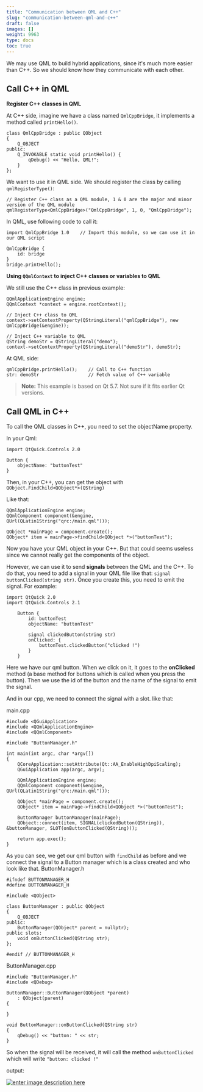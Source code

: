 ```yaml
---
title: "Communication between QML and C++"
slug: "communication-between-qml-and-c++"
draft: false
images: []
weight: 9963
type: docs
toc: true
---
```


We may use QML to build hybrid applications, since it's much more easier than C++. So we should know how they communicate with each other.

## Call C++ in QML
**Register C++ classes in QML**

At C++ side, imagine we have a class named `QmlCppBridge`, it implements a method called `printHello()`.

    class QmlCppBridge : public QObject
    {
        Q_OBJECT
    public:
        Q_INVOKABLE static void printHello() {
            qDebug() << "Hello, QML!";
        }
    };

We want to use it in QML side. We should register the class by calling `qmlRegisterType()`:

    // Register C++ class as a QML module, 1 & 0 are the major and minor version of the QML module
    qmlRegisterType<QmlCppBridge>("QmlCppBridge", 1, 0, "QmlCppBridge");

In QML, use following code to call it:

    import QmlCppBridge 1.0    // Import this module, so we can use it in our QML script

    QmlCppBridge {
        id: bridge
    }
    bridge.printHello();

**Using `QQmlContext` to inject C++ classes or variables to QML**

We still use the C++ class in previous example:

    QQmlApplicationEngine engine;
    QQmlContext *context = engine.rootContext();

    // Inject C++ class to QML
    context->setContextProperty(QStringLiteral("qmlCppBridge"), new QmlCppBridge(&engine));

    // Inject C++ variable to QML
    QString demoStr = QStringLiteral("demo");
    context->setContextProperty(QStringLiteral("demoStr"), demoStr);

At QML side:

    qmlCppBridge.printHello();    // Call to C++ function
    str: demoStr                  // Fetch value of C++ variable

> **Note:** This example is based on Qt 5.7. Not sure if it fits earlier Qt versions.

## Call QML in C++
To call the QML classes in C++, you need to set the objectName property.

In your Qml:

    import QtQuick.Controls 2.0
    
    Button {
        objectName: "buttonTest"
    }

Then, in your C++, you can get the object with `QObject.FindChild<QObject*>(QString)`

Like that:

    QQmlApplicationEngine engine;
    QQmlComponent component(&engine, QUrl(QLatin1String("qrc:/main.qml")));

    QObject *mainPage = component.create();
    QObject* item = mainPage->findChild<QObject *>("buttonTest");

Now you have your QML object in your C++. But that could seems useless since we cannot really get the components of the object.

However, we can use it to send **signals** between the QML and the C++. To do that, you need to add a signal in your QML file like that: `signal buttonClicked(string str)`.
Once you create this, you need to emit the signal. For example:

    import QtQuick 2.0
    import QtQuick.Controls 2.1
    
        Button {
            id: buttonTest
            objectName: "buttonTest"
    
            signal clickedButton(string str)
            onClicked: {
                buttonTest.clickedButton("clicked !")
            }
        }

Here we have our qml button. When we click on it, it goes to the **onClicked** method (a base method for buttons which is called when you press the button). Then we use the id of the button and the name of the signal to emit the signal.

And in our cpp, we need to connect the signal with a slot. like that:

main.cpp

    #include <QGuiApplication>
    #include <QQmlApplicationEngine>
    #include <QQmlComponent>
    
    #include "ButtonManager.h"
    
    int main(int argc, char *argv[])
    {
        QCoreApplication::setAttribute(Qt::AA_EnableHighDpiScaling);
        QGuiApplication app(argc, argv);
    
        QQmlApplicationEngine engine;
        QQmlComponent component(&engine, QUrl(QLatin1String("qrc:/main.qml")));
    
        QObject *mainPage = component.create();
        QObject* item = mainPage->findChild<QObject *>("buttonTest");
    
        ButtonManager buttonManager(mainPage);
        QObject::connect(item, SIGNAL(clickedButton(QString)), &buttonManager, SLOT(onButtonClicked(QString)));
    
        return app.exec();
    }

As you can see, we get our qml button with `findChild` as before and we connect the signal to a Button manager which is a class created and who look like that.
ButtonManager.h 

    #ifndef BUTTONMANAGER_H
    #define BUTTONMANAGER_H
    
    #include <QObject>
    
    class ButtonManager : public QObject
    {
        Q_OBJECT
    public:
        ButtonManager(QObject* parent = nullptr);
    public slots:
        void onButtonClicked(QString str);
    };
    
    #endif // BUTTONMANAGER_H


ButtonManager.cpp

    #include "ButtonManager.h"
    #include <QDebug>
    
    ButtonManager::ButtonManager(QObject *parent)
        : QObject(parent)
    {
    
    }
    
    void ButtonManager::onButtonClicked(QString str)
    {
        qDebug() << "button: " << str;
    }

So when the signal will be received, it will call the method `onButtonClicked` which will write `"button: clicked !"`

output:

[![enter image description here][1]][1]


  [1]: https://i.stack.imgur.com/Qxb37.png

